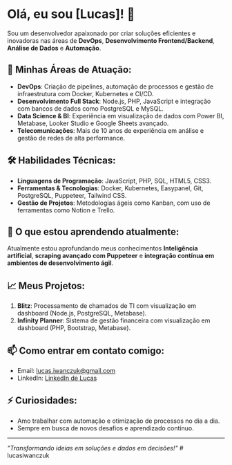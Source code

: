 # Olá, eu sou [Lucas]! 👋

Sou um desenvolvedor apaixonado por criar soluções eficientes e inovadoras nas áreas de **DevOps**, **Desenvolvimento Frontend/Backend**, **Análise de Dados** e **Automação**. 

## 🚀 Minhas Áreas de Atuação:
- **DevOps**: Criação de pipelines, automação de processos e gestão de infraestrutura com Docker, Kubernetes e CI/CD.
- **Desenvolvimento Full Stack**: Node.js, PHP, JavaScript e integração com bancos de dados como PostgreSQL e MySQL.
- **Data Science & BI**: Experiência em visualização de dados com Power BI, Metabase, Looker Studio e Google Sheets avançado.
- **Telecomunicações**: Mais de 10 anos de experiência em análise e gestão de redes de alta performance.

## 🛠️ Habilidades Técnicas:
- **Linguagens de Programação**: JavaScript, PHP, SQL, HTML5, CSS3.
- **Ferramentas & Tecnologias**: Docker, Kubernetes, Easypanel, Git, PostgreSQL, Puppeteer, Tailwind CSS.
- **Gestão de Projetos**: Metodologias ágeis como Kanban, com uso de ferramentas como Notion e Trello.

## 🌱 O que estou aprendendo atualmente:
Atualmente estou aprofundando meus conhecimentos  **Inteligência artificial**, **scraping avançado com Puppeteer** e **integração contínua em ambientes de desenvolvimento ágil**.

## 📈 Meus Projetos:
1. **Blitz**: Processamento de chamados de TI com visualização em dashboard (Node.js, PostgreSQL, Metabase).
2. **Infinity Planner**: Sistema de gestão financeira com visualização em dashboard (PHP, Bootstrap, Metabase).

## 📫 Como entrar em contato comigo:
- Email: [lucas.iwanczuk@gmail.com](mailto:lucas.iwanczuk@gmail.com)
- LinkedIn: [LinkedIn de Lucas](https://www.linkedin.com/in/lucas-iwanczuk-75130b168/)

## ⚡ Curiosidades:
- Amo trabalhar com automação e otimização de processos no dia a dia.
- Sempre em busca de novos desafios e aprendizado contínuo.

---

_"Transformando ideias em soluções e dados em decisões!"_
#   l u c a s i w a n c z u k 
 
 